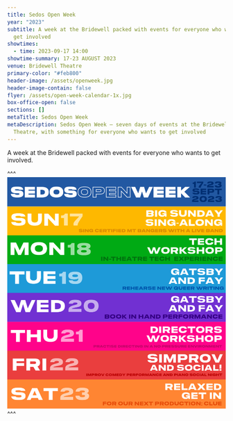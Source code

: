 ```yaml
---
title: Sedos Open Week
year: "2023"
subtitle: A week at the Bridewell packed with events for everyone who wants to
  get involved
showtimes:
  - time: 2023-09-17 14:00
showtime-summary: 17-23 AUGUST 2023
venue: Bridewell Theatre
primary-color: "#feb800"
header-image: /assets/openweek.jpg
header-image-contain: false
flyer: /assets/open-week-calendar-1x.jpg
box-office-open: false
sections: []
metaTitle: Sedos Open Week
metaDescription: Sedos Open Week – seven days of events at the Bridewell
  Theatre, with something for everyone who wants to get involved
---
```

A week at the Bridewell packed with events for everyone who wants to get involved. 



^^^
![](/assets/open-week-calendar-1x.jpg)
^^^